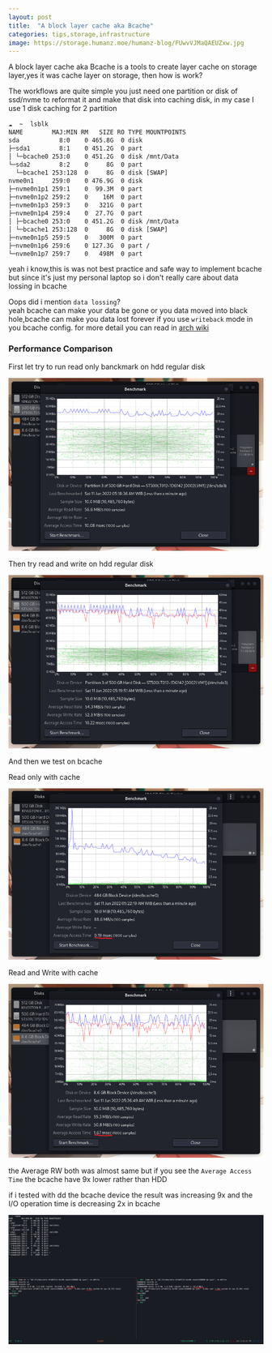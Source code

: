 ```yaml
---
layout: post
title:  "A block layer cache aka Bcache"
categories: tips,storage,infrastructure
image: https://storage.humanz.moe/humanz-blog/FUwvVJMaQAEUZxw.jpg
---
```


A block layer cache aka Bcache is a tools to create layer cache on storage layer,yes it was cache layer on storage, then how is work?

The workflows are quite simple you just need one partition or disk of ssd/nvme to reformat it and make that disk into caching disk, in my case I use 1 disk caching for 2 partition 

```
☁  ~  lsblk 
NAME        MAJ:MIN RM   SIZE RO TYPE MOUNTPOINTS
sda           8:0    0 465.8G  0 disk 
├─sda1        8:1    0 451.2G  0 part 
│ └─bcache0 253:0    0 451.2G  0 disk /mnt/Data
└─sda2        8:2    0     8G  0 part 
  └─bcache1 253:128  0     8G  0 disk [SWAP]
nvme0n1     259:0    0 476.9G  0 disk 
├─nvme0n1p1 259:1    0  99.3M  0 part 
├─nvme0n1p2 259:2    0    16M  0 part 
├─nvme0n1p3 259:3    0   321G  0 part 
├─nvme0n1p4 259:4    0  27.7G  0 part 
│ ├─bcache0 253:0    0 451.2G  0 disk /mnt/Data
│ └─bcache1 253:128  0     8G  0 disk [SWAP]
├─nvme0n1p5 259:5    0   300M  0 part 
├─nvme0n1p6 259:6    0 127.3G  0 part /
└─nvme0n1p7 259:7    0   498M  0 part 
```
yeah i know,this is was not best practice and safe way to implement bcache but since it's just my personal laptop so i don't really care about data lossing in bcache

Oops did i mention `data lossing`?  
yeah bcache can make your data be gone or you data moved into black hole,bcache can make you data lost forever if you use `writeback` mode in you bcache config. for more detail you can read in [arch wiki](https://wiki.archlinux.org/title/bcache)

### Performance Comparison
First let try to run read only banckmark on hdd regular disk

![read no-cache](../../assets/img/bcache/R-no-cache.png)  

Then try read and write on hdd regular disk

![read no-cache](../../assets/img/bcache/RW-no-cache.png)  

And then we test on bcache

Read only with cache

![read cache](../../assets/img/bcache/R-cache.png)  

Read and Write with cache

![read cache](../../assets/img/bcache/RW-cache.png)  

the Average RW both was almost same but if you see the `Average Access Time` the bcache have 9x lower rather than HDD

if i tested with dd the bcache device the result was increasing 9x and the I/O operation time is decreasing 2x in bcache

![read cache](../../assets/img/bcache/dd.png)  
